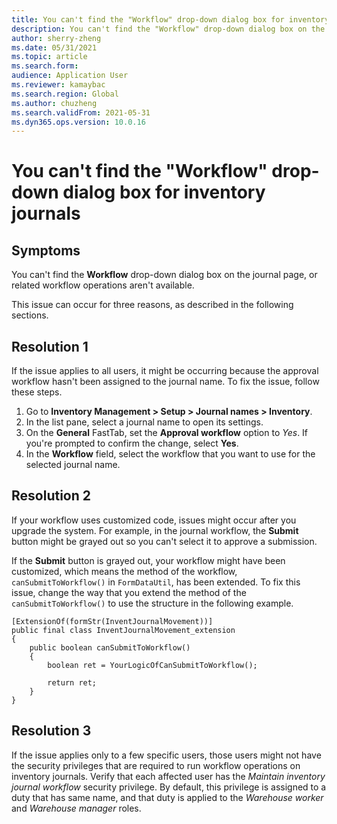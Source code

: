 ```yaml
---
title: You can't find the "Workflow" drop-down dialog box for inventory journals
description: You can't find the "Workflow" drop-down dialog box on the journal page, or related workflow operations aren't available
author: sherry-zheng
ms.date: 05/31/2021
ms.topic: article
ms.search.form: 
audience: Application User
ms.reviewer: kamaybac
ms.search.region: Global
ms.author: chuzheng
ms.search.validFrom: 2021-05-31
ms.dyn365.ops.version: 10.0.16
---
```


# You can't find the "Workflow" drop-down dialog box for inventory journals

## Symptoms

You can't find the **Workflow** drop-down dialog box on the journal page, or related workflow operations aren't available.

This issue can occur for three reasons, as described in the following sections.

## Resolution 1

If the issue applies to all users, it might be occurring because the approval workflow hasn't been assigned to the journal name. To fix the issue, follow these steps.

1. Go to **Inventory Management &gt; Setup &gt; Journal names &gt; Inventory**.
1. In the list pane, select a journal name to open its settings.
1. On the **General** FastTab, set the **Approval workflow** option to *Yes*. If you're prompted to confirm the change, select **Yes**.
1. In the **Workflow** field, select the workflow that you want to use for the selected journal name.

## Resolution 2

If your workflow uses customized code, issues might occur after you upgrade the system. For example, in the journal workflow, the **Submit** button might be grayed out so you can't select it to approve a submission.

If the **Submit** button is grayed out, your workflow might have been customized, which means the method of the workflow, `canSubmitToWorkflow()` in `FormDataUtil`, has been extended. To fix this issue, change the way that you extend the method of the `canSubmitToWorkflow()` to use the structure in the following example.

```xpp
[ExtensionOf(formStr(InventJournalMovement))]
public final class InventJournalMovement_extension
{
    public boolean canSubmitToWorkflow()
    {
        boolean ret = YourLogicOfCanSubmitToWorkflow();

        return ret;
    }
}
```

## Resolution 3

If the issue applies only to a few specific users, those users might not have the security privileges that are required to run workflow operations on inventory journals. Verify that each affected user has the *Maintain inventory journal workflow* security privilege. By default, this privilege is assigned to a duty that has same name, and that duty is applied to the *Warehouse worker* and *Warehouse manager* roles.
